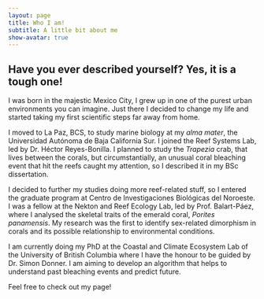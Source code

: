 ```yaml
---
layout: page
title: Who I am!
subtitle: A little bit about me
show-avatar: true
---
```


## Have you ever described yourself? Yes, it is a tough one!

I was born in the majestic Mexico City, I grew up in one of the purest urban environments you can imagine. Just there I decided to change my life and started taking my first scientific steps far away from home. 

I moved to La Paz, BCS, to study marine biology at my _alma mater_, the Universidad Autónoma de Baja California Sur. I joined the Reef Systems Lab, led by Dr. Héctor Reyes-Bonilla. I planned to study the _Trapezia_ crab, that lives between the corals, but circumstantially, an unusual coral bleaching event that hit the reefs caught my attention, so I described it in my BSc dissertation.

I decided to further my studies doing more reef-related stuff, so I entered the graduate program at Centro de Investigaciones Biológicas del Noroeste. I was a fellow at the Nekton and Reef Ecology Lab, led by Prof. Balart-Páez, where I analysed the skeletal traits of the emerald coral, _Porites panamensis_. My research was the first to identify sex-related dimorphism in corals and its possible relationship to environmental conditions.

I am currently doing my PhD at the Coastal and Climate Ecosystem Lab of the University of British Columbia where I have the honour to be guided by Dr. Simon Donner. I am aiming to develop an algorithm that helps to understand past bleaching events and predict future. 

Feel free to check out my page! 


